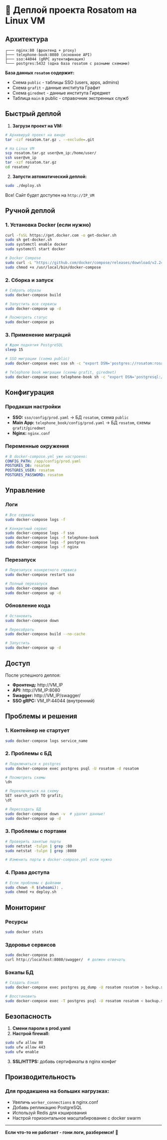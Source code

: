 # 🚀 Деплой проекта Rosatom на Linux VM

## Архитектура

```
┌─── nginx:80 (фронтенд + proxy) 
├─── telephone-book:8080 (основное API)
├─── sso:44044 (gRPC аутентификация)  
└─── postgres:5432 (одна база rosatom с разными схемами)
```

**База данных `rosatom` содержит:**
- Схема `public` - таблицы SSO (users, apps, admins)
- Схема `grafit` - данные института Графит  
- Схема `giredmet` - данные института Гиредмет
- Таблица `main` в public - справочник экстренных служб

## Быстрый деплой

1. **Загрузи проект на VM:**
```bash
# Архивируй проект на винде
tar -czf rosatom.tar.gz . --exclude=.git

# На Linux VM
scp rosatom.tar.gz user@vm_ip:/home/user/
ssh user@vm_ip
tar -xzf rosatom.tar.gz
cd rosatom/
```

2. **Запусти автоматический деплой:**
```bash
sudo ./deploy.sh
```

Все! Сайт будет доступен на `http://IP_VM`

## Ручной деплой

### 1. Установка Docker (если нужно)
```bash
curl -fsSL https://get.docker.com -o get-docker.sh
sudo sh get-docker.sh
sudo systemctl enable docker
sudo systemctl start docker

# Docker Compose
sudo curl -L "https://github.com/docker/compose/releases/download/v2.24.0/docker-compose-$(uname -s)-$(uname -m)" -o /usr/local/bin/docker-compose
sudo chmod +x /usr/local/bin/docker-compose
```

### 2. Сборка и запуск
```bash
# Собрать образы
sudo docker-compose build

# Запустить все сервисы  
sudo docker-compose up -d

# Посмотреть статус
sudo docker-compose ps
```

### 3. Применение миграций
```bash
# Ждем поднятия PostgreSQL
sleep 15

# SSO миграции (схема public)
sudo docker-compose exec sso sh -c "export DSN='postgres://rosatom:rosatom@postgres:5432/rosatom?sslmode=disable' && go run ./cmd/migrator/postgres/main.go -migrations-path=./migrations/postgresql"

# Telephone book миграции (схемы grafit, giredmet)
sudo docker-compose exec telephone-book sh -c "export DSN='postgresql://rosatom:rosatom@postgres:5432/rosatom?sslmode=disable' && go run ./cmd/migrator/main.go -migrations-path=./migrations"
```

## Конфигурация

### Продакшн настройки
- **SSO:** `sso/config/prod.yaml` → БД `rosatom`, схема `public`
- **Main App:** `telephone_book/config/prod.yaml` → БД `rosatom`, схемы `grafit`/`giredmet`
- **Nginx:** `nginx.conf`

### Переменные окружения
```yaml
# В docker-compose.yml уже настроено:
CONFIG_PATH: /app/config/prod.yaml
POSTGRES_DB: rosatom
POSTGRES_USER: rosatom  
POSTGRES_PASSWORD: rosatom
```

## Управление

### Логи
```bash
# Все сервисы
sudo docker-compose logs -f

# Конкретный сервис
sudo docker-compose logs -f sso
sudo docker-compose logs -f telephone-book
sudo docker-compose logs -f postgres
sudo docker-compose logs -f nginx
```

### Перезапуск
```bash
# Перезапуск конкретного сервиса
sudo docker-compose restart sso

# Полный перезапуск
sudo docker-compose down
sudo docker-compose up -d
```

### Обновление кода
```bash
# Остановить
sudo docker-compose down

# Пересобрать
sudo docker-compose build --no-cache

# Запустить
sudo docker-compose up -d
```

## Доступ

После успешного деплоя:

- **Фронтенд:** http://VM_IP
- **API:** http://VM_IP:8080  
- **Swagger:** http://VM_IP/swagger/
- **SSO gRPC:** VM_IP:44044 (внутренний)

## Проблемы и решения

### 1. Контейнер не стартует
```bash
sudo docker-compose logs service_name
```

### 2. Проблемы с БД
```bash
# Подключиться к postgres
sudo docker-compose exec postgres psql -U rosatom -d rosatom

# Посмотреть схемы
\dn

# Переключиться на схему
SET search_path TO grafit;
\dt

# Пересоздать БД
sudo docker-compose down -v  # удалит данные!
sudo docker-compose up -d
```

### 3. Проблемы с портами
```bash
# Проверить занятые порты
sudo netstat -tulpn | grep :80
sudo netstat -tulpn | grep :8080

# Изменить порты в docker-compose.yml если нужно
```

### 4. Права доступа
```bash
# Если проблемы с файлами
sudo chown -R $(whoami): .
sudo chmod +x deploy.sh
```

## Мониторинг

### Ресурсы
```bash
sudo docker stats
```

### Здоровье сервисов  
```bash
sudo docker-compose ps
curl http://localhost:8080/swagger/  # должен отвечать
```

### Бэкапы БД
```bash
# Создать бэкап
sudo docker-compose exec postgres pg_dump -U rosatom rosatom > backup.sql

# Восстановить
sudo docker-compose exec -T postgres psql -U rosatom rosatom < backup.sql
```

## Безопасность

1. **Смени пароли в prod.yaml**
2. **Настрой firewall:**
```bash
sudo ufw allow 80
sudo ufw allow 443  
sudo ufw enable
```
3. **SSL/HTTPS:** добавь сертификаты в nginx конфиг

## Производительность

### Для продакшена на больших нагрузках:
- Увеличь `worker_connections` в nginx.conf
- Добавь репликацию PostgreSQL  
- Используй Redis для кэширования
- Настрой горизонтальное масштабирование с docker swarm

---

**Если что-то не работает - гони логи, разберемся!** 🔧 